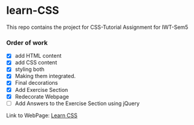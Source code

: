# learn-CSS
This repo contains the project for CSS-Tutorial Assignment for IWT-Sem5

### Order of work

- [x] add HTML content
- [x] add CSS content
- [x] styling both
- [x] Making them integrated.
- [x] Final decorations
- [x] Add Exercise Section
- [x] Redecorate Webpage
- [ ] Add Answers to the Exercise Section using jQuery

Link to WebPage:
[Learn CSS](https://dash-anurag.github.io/learn-CSS/ "IWT Project")